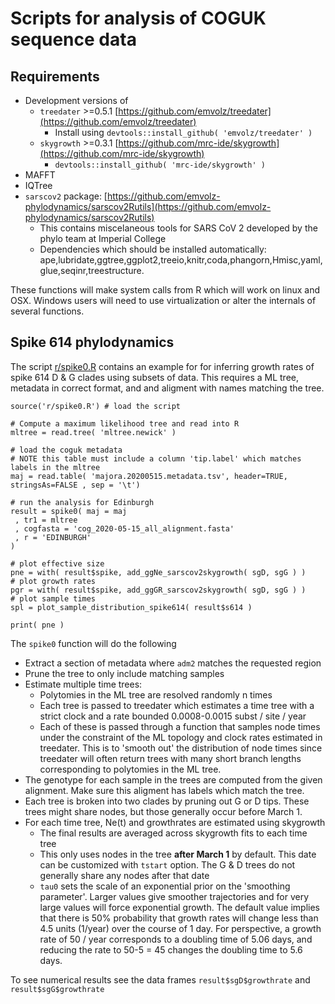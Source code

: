 # Scripts for analysis of COGUK sequence data 

## Requirements

- Development versions of 
	- `treedater` >=0.5.1 [https://github.com/emvolz/treedater](https://github.com/emvolz/treedater)
		- Install using `devtools::install_github( 'emvolz/treedater' )`
	- `skygrowth` >=0.3.1 [https://github.com/mrc-ide/skygrowth](https://github.com/mrc-ide/skygrowth)
		- `devtools::install_github( 'mrc-ide/skygrowth' )`
- MAFFT 
- IQTree
- `sarscov2` package: [https://github.com/emvolz-phylodynamics/sarscov2Rutils](https://github.com/emvolz-phylodynamics/sarscov2Rutils)
	- This contains miscelaneous tools for SARS CoV 2 developed by the phylo team at Imperial College 
	- Dependencies which should be installed automatically: ape,lubridate,ggtree,ggplot2,treeio,knitr,coda,phangorn,Hmisc,yaml,glue,seqinr,treestructure. 

These functions will make system calls from R which will work on linux and OSX. Windows users will need to use virtualization or alter the internals of several functions. 



## Spike 614 phylodynamics

The script [r/spike0.R](r/spike0.R) contains an example for for inferring growth rates of spike 614 D & G clades using subsets of data. 
This requires a ML tree, metadata in correct format, and and aligment with names matching the tree. 

```{r}
source('r/spike0.R') # load the script 

# Compute a maximum likelihood tree and read into R 
mltree = read.tree( 'mltree.newick' )

# load the coguk metadata 
# NOTE this table must include a column 'tip.label' which matches labels in the mltree 
maj = read.table( 'majora.20200515.metadata.tsv', header=TRUE, stringsAs=FALSE , sep = '\t')

# run the analysis for Edinburgh
result = spike0( maj = maj
 , tr1 = mltree
 , cogfasta = 'cog_2020-05-15_all_alignment.fasta'
 , r = 'EDINBURGH'
) 

# plot effective size 
pne = with( result$spike, add_ggNe_sarscov2skygrowth( sgD, sgG ) )
# plot growth rates
pgr = with( result$spike, add_ggGR_sarscov2skygrowth( sgD, sgG ) )
# plot sample times 
spl = plot_sample_distribution_spike614( result$s614 )

print( pne )
```

The `spike0` function will do the following

- Extract a section of metadata where `adm2` matches the requested region
- Prune the tree to only include matching samples 
- Estimate multiple time trees: 
	- Polytomies in the ML tree are resolved randomly n times
	- Each tree is passed to treedater which estimates a time tree with a strict clock and a rate bounded 0.0008-0.0015 subst / site / year 
	- Each of these is passed through a function that samples node times under the constraint of the ML topology and clock rates estimated in treedater. This is to 'smooth out' the distribution of node times since treedater will often return trees with many short branch lengths corresponding to polytomies in the ML tree.
- The genotype for each sample in the trees are computed from the given alignment. Make sure this aligment has labels which match the tree. 
- Each tree is broken into two clades by pruning out G or D tips. These trees might share nodes, but those generally occur before March 1. 
- For each time tree, Ne(t) and growthrates are estimated using skygrowth
	- The final results are averaged across skygrowth fits to each time tree 
	- This only uses nodes in the tree __after March 1__ by default. This date can be customized with `tstart` option. The G & D trees do not generally share any nodes after that date 
	- `tau0` sets the scale of an exponential prior on the 'smoothing parameter'. Larger values give smoother trajectories and for very large values will force exponential growth. The default value implies that there is 50% probability that growth rates will change less than 4.5 units (1/year) over the course of 1 day. For perspective, a growth rate of 50 / year corresponds to a doubling time of 5.06 days, and reducing the rate to 50-5 = 45 changes the doubling time to 5.6 days. 


To see numerical results see the data frames `result$sgD$growthrate` and `result$sgG$growthrate`

